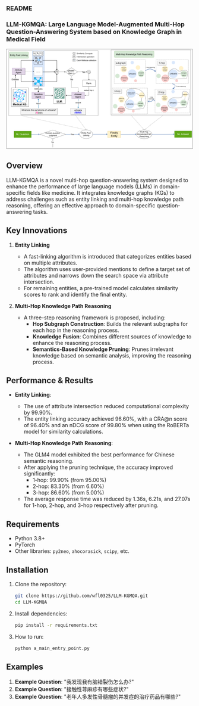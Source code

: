 
### README
### LLM-KGMQA:  Large Language Model-Augmented Multi-Hop Question-Answering System based on Knowledge Graph in Medical Field


![](pic/img.png)

## Overview 
LLM-KGMQA is a novel multi-hop question-answering system designed to enhance the performance of large language models (LLMs) in domain-specific fields like medicine. It integrates knowledge graphs (KGs) to address challenges such as entity linking and multi-hop knowledge path reasoning, offering an effective approach to domain-specific question-answering tasks.

## Key Innovations
1. **Entity Linking**  
   - A fast-linking algorithm is introduced that categorizes entities based on multiple attributes.
   - The algorithm uses user-provided mentions to define a target set of attributes and narrows down the search space via attribute intersection.
   - For remaining entities, a pre-trained model calculates similarity scores to rank and identify the final entity.

2. **Multi-Hop Knowledge Path Reasoning**  
   - A three-step reasoning framework is proposed, including:
     - **Hop Subgraph Construction**: Builds the relevant subgraphs for each hop in the reasoning process.
     - **Knowledge Fusion**: Combines different sources of knowledge to enhance the reasoning process.
     - **Semantics-Based Knowledge Pruning**: Prunes irrelevant knowledge based on semantic analysis, improving the reasoning process.

## Performance & Results
- **Entity Linking**: 
   - The use of attribute intersection reduced computational complexity by 99.90%.
   - The entity linking accuracy achieved 96.60%, with a CRA@n score of 96.40% and an nDCG score of 99.80% when using the RoBERTa model for similarity calculations.
  
- **Multi-Hop Knowledge Path Reasoning**:
   - The GLM4 model exhibited the best performance for Chinese semantic reasoning.
   - After applying the pruning technique, the accuracy improved significantly:
     - 1-hop: 99.90% (from 95.00%)
     - 2-hop: 83.30% (from 6.60%)
     - 3-hop: 86.60% (from 5.00%)
   - The average response time was reduced by 1.36s, 6.21s, and 27.07s for 1-hop, 2-hop, and 3-hop respectively after pruning.

## Requirements

- Python 3.8+
- PyTorch
- Other libraries: `py2neo`, `ahocorasick`, `scipy`, etc.

## Installation

1. Clone the repository:

   ```bash
   git clone https://github.com/wfl0325/LLM-KGMQA.git
   cd LLM-KGMQA
   ```

2. Install dependencies:

   ```bash
   pip install -r requirements.txt
   ```
3. How to run:
    ```bash
    python a_main_entry_point.py
    ```
   
## Examples

1. **Example Question**: "我发现我有脑错裂伤怎么办?"
2. **Example Question**: "接触性荨麻疹有哪些症状?"
3. **Example Question**: "老年人多发性骨髓瘤的并发症的治疗药品有哪些?"